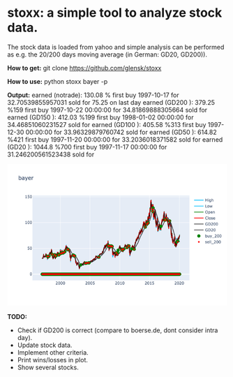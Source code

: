 # stoxx: a simple tool to analyze stock data. 

The stock data is loaded from yahoo and simple analysis can be performed as e.g. the 20/200 days moving average (in German: GD20, GD200)).

__How to get:__
git clone https://github.com/glensk/stoxx

__How to use:__
python stoxx bayer -p

__Output:__
earned (notrade): 130.08 % first buy 1997-10-17 for 32.70539855957031 sold for 75.25 on last day
earned (GD200  ): 379.25 %159 first buy 1997-10-22 00:00:00 for 34.81869888305664 sold for
earned (GD150  ): 412.03 %199 first buy 1998-01-02 00:00:00 for 34.46851060231527 sold for
earned (GD100  ): 405.58 %313 first buy 1997-12-30 00:00:00 for 33.96329879760742 sold for
earned (GD50   ): 614.82 %421 first buy 1997-11-20 00:00:00 for 33.2036018371582 sold for
earned (GD20   ): 1044.8 %700 first buy 1997-11-17 00:00:00 for 31.246200561523438 sold for

![picture alt](/images/bayer_GD200.png "Bayer chart")

__TODO:__
 * Check if GD200 is correct (compare to boerse.de, dont consider intra day).
 * Update stock data.
 * Implement other criteria.
 * Print wins/losses in plot. 
 * Show several stocks.
